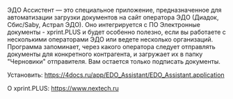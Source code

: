 ЭДО Ассистент — это специальное приложение, предназначенное для автоматизации загрузки документов на сайт оператора ЭДО (Диадок, Сбис/Saby, Астрал ЭДО). Оно интегрируется с ПО Электронные документы - xprint.PLUS и будет особенно полезно, если вы работаете с несколькими операторами ЭДО или ведете несколько организаций. Программа запоминает, через какого оператора следует отправлять документы для конкретного контрагента, и загружает их в папку "Черновики" отправителя. Вам остается только подписать документы.

Установить: https://4docs.ru/app/EDO_Assistant/EDO_Assistant.application

О xprint.PLUS: https://www.nextech.ru
